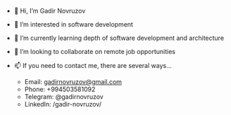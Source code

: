 - 👋 Hi, I’m Gadir Novruzov
- 👀 I’m interested in software development
- 🌱 I’m currently learning depth of software development and architecture
- 💞️ I’m looking to collaborate on remote job opportunities
- 📫 If you need to contact me, there are several ways... 

   - Email: gadirnovruzov@gmail.com
   - Phone: +994503581092
   - Telegram: @gadirnovruzov
   - LinkedIn: /gadir-novruzov/
